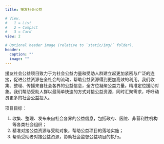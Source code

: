 ```yaml
---
title: 援友社会公益

# View.
#   1 = List
#   2 = Compact
#   3 = Card
view: 2

# Optional header image (relative to `static/img/` folder).
header:
  caption: ""
  image: ""
---
```

援友社会公益项目致力于为社会公益力量和受助人群建立起更加紧密与广泛的连接，促进公益资源在全社会的流动，帮助公益资源得到更加高效的利用。我们收集、整理、传播来自社会各界的公益信息，全方位凝聚公益力量，精准定位援助对象。我们帮助受助人群以最简单快速的方式对接公益资源，同时汇聚需求，呼吁动员更多的社会公益投入。

项目目标：

1. 收集、整理、发布来自社会各界的公益信息，包括政府、医院、非营利性机构等各类社会组织；
2. 精准对接公益资源与受助对象，帮助公益项目的落地实施；
3. 帮助受助者对接公益资源，协助社会监督公益项目的执行。